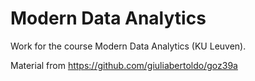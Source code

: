 # Modern Data Analytics

Work for the course Modern Data Analytics (KU Leuven).

Material from https://github.com/giuliabertoldo/goz39a
